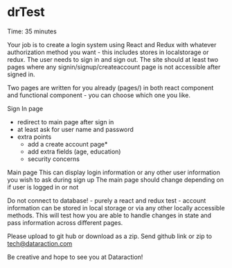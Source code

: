 # drTest

Time: 35 minutes

Your job is to create a login system using React and Redux with whatever authorization method you want - this includes stores in localstorage or redux. The user needs to sign in and sign out. The site should at least two pages where any signin/signup/createaccount page is not accessible after signed in.

Two pages are written for you already (pages/) in both react component and functional component - you can choose which one you like.

Sign In page

- redirect to main page after sign in
- at least ask for user name and password
- extra points
  - add a create account page\*
  - add extra fields (age, education)
  - security concerns

Main page
This can display login information or any other user information you wish to ask during sign up The main page should change depending on if user is logged in or not

Do not connect to database! - purely a react and redux test - account information can be stored in local storage or via any other locally accessible methods. This will test how you are able to handle changes in state and pass information across different pages.

Please upload to git hub or download as a zip. Send github link or zip to tech@dataraction.com

Be creative and hope to see you at Dataraction!
